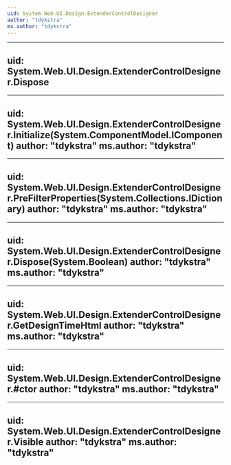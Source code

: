 ```yaml
---
uid: System.Web.UI.Design.ExtenderControlDesigner
author: "tdykstra"
ms.author: "tdykstra"
---
```


---
uid: System.Web.UI.Design.ExtenderControlDesigner.Dispose
---

---
uid: System.Web.UI.Design.ExtenderControlDesigner.Initialize(System.ComponentModel.IComponent)
author: "tdykstra"
ms.author: "tdykstra"
---

---
uid: System.Web.UI.Design.ExtenderControlDesigner.PreFilterProperties(System.Collections.IDictionary)
author: "tdykstra"
ms.author: "tdykstra"
---

---
uid: System.Web.UI.Design.ExtenderControlDesigner.Dispose(System.Boolean)
author: "tdykstra"
ms.author: "tdykstra"
---

---
uid: System.Web.UI.Design.ExtenderControlDesigner.GetDesignTimeHtml
author: "tdykstra"
ms.author: "tdykstra"
---

---
uid: System.Web.UI.Design.ExtenderControlDesigner.#ctor
author: "tdykstra"
ms.author: "tdykstra"
---

---
uid: System.Web.UI.Design.ExtenderControlDesigner.Visible
author: "tdykstra"
ms.author: "tdykstra"
---
